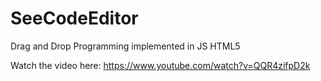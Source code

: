 # SeeCodeEditor
Drag and Drop Programming implemented in JS HTML5

Watch the video here:
https://www.youtube.com/watch?v=QQR4zifpD2k

